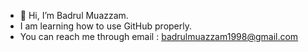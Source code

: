 - 👋 Hi, I’m Badrul Muazzam.
-  I am learning how to use GitHub properly.
- You can reach me through email : badrulmuazzam1998@gmail.com

<!---
badrulmuazzam/badrulmuazzam is a ✨ special ✨ repository because its `README.md` (this file) appears on your GitHub profile.
You can click the Preview link to take a look at your changes.
--->
